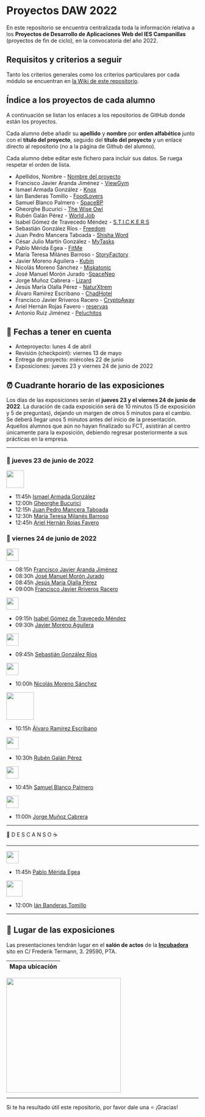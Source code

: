 # Proyectos DAW 2022

En este repositorio se encuentra centralizada toda la información relativa a los **Proyectos de Desarrollo de Aplicaciones Web del IES Campanillas** (proyectos de fin de ciclo), en la convocatoria del año 2022.

## Requisitos y criterios a seguir

Tanto los criterios generales como los criterios particulares por cada módulo se encuentran en [la Wiki de este repositorio](https://github.com/IESCampanillas/proyectos-daw-2022/wiki).

## Índice a los proyectos de cada alumno

A continuación se listan los enlaces a los repositorios de GitHub donde están los proyectos. 

Cada alumno debe añadir su **apellido** y **nombre** por **orden alfabético** junto con el **título del proyecto**, seguido del **título del proyecto** y un enlace directo al repositorio (no a la página de Github del alumno). 

Cada alumno debe editar este fichero para incluir sus datos. Se ruega respetar el orden de lista.

* Apellidos, Nombre - [Nombre del proyecto](https://github.com/nombre_del_repositorio)
* Francisco Javier Aranda Jiménez - [ViewGym](https://github.com/PacoAranda/ViewGym)
* Ismael Armada González - [Knox](https://github.com/Archerus35/KNOX.git)
* Ián Banderas Tomillo - [FoodLovers](https://github.com/ianbanderas/ProjectoDAW)
* Samuel Blanco Palmero - [SpaceBP](https://github.com/samubp10/SpaceBP)
* Gheorghe Bucurici - [The Wise Owl](https://github.com/GheorgheBci/TheWiseOwl)
* Rubén Galán Pérez - [World Job](https://github.com/rubengalan97/World_Job)
* Isabel Gómez de Travecedo Méndez - [S.T.I.C.K.E.R.S](https://github.com/isa-gdt/S.T.IC.K.E.R.S)
* Sebastián González Ríos - [Freedom](https://github.com/SrCbas/Freedom)
* Juan Pedro Mancera Taboada - [Shisha Word](https://github.com/juan2pedro/ShishaWordV2)
* César Julio Martín González - [MyTasks](https://github.com/cesarjulio19/MyTasks)
* Pablo Mérida Egea - [FitMe](https://github.com/Pablomerida2001/FitMe)
* María Teresa Milánes Barroso - [StoryFactory](https://github.com/MTeresaMB/TFC/tree/master/storyfactory)
* Javier Moreno Aguilera - [Kubin](https://github.com/javmoreno-developer/Kubin)
* Nicolás Moreno Sánchez - [Miskatonic](https://github.com/nicoms13/django)
* José Manuel Morón Jurado -[SpaceNeo](https://github.com/JMMJ0/Space-NEO)
* Jorge Muñoz Cabrera - [Lizard](https://github.com/jorgeMunozCampanillas/Lizard/blob/main/README.md)
* Jesús María Olalla Pérez - [NaturXtrem](https://github.com/Jeolpe/NaturXtrem)
* Álvaro Ramírez Escribano - [ChadHotel](https://github.com/DawAlvaro/ChadHotel)
* Francisco Javier Rriveros Racero - [CryptoAway](https://github.com/FJ-Riveros/CryptoAway)
* Ariel Hernán Rojas Favero - [reservas](https://github.com/ArielHernan/proyectoFinal)
* Antonio Ruiz Jiménez - [Peluchitos](https://github.com/rjantonio/Peluchitos)



## 📝 Fechas a tener en cuenta
* Anteproyecto: lunes 4 de abril
* Revisión (checkpoint): viernes 13 de mayo
* Entrega de proyecto: miércoles 22 de junio
* Exposiciones: jueves 23 y viernes 24 de junio de 2022


## ⏰ Cuadrante horario de las exposiciones

Los días de las exposiciones serán el **jueves 23 y el viernes 24 de junio de 2022**. La duración de cada exposición será de 10 minutos (5 de exposición y 5 de preguntas), dejando un margen de otros 5 minutos para el cambio. Se deberá llegar unos 5 minutos antes del inicio de la presentación. Aquellos alumnos que aún no hayan finalizado su FCT, asistirán al centro únicamente para la exposición, debiendo regresar posteriormente a sus prácticas en la empresa.

<hr>

### :calendar: jueves 23 de junio de 2022

<img height="46px" src="accenture>-woBG.png">

* 11:45h [Ismael Armada González]()
* 12:00h [Gheorghe Bucurici]()
* 12:15h [Juan Pedro Mancera Taboada]()
* 12:30h [Maria Teresa Milanés Barroso]()
* 12:45h [Ariel Hernán Rojas Favero]()

### :calendar: viernes 24 de junio de 2022

<img height="32px" src="Viewnext-woBG.png">

* 08:15h [Francisco Javier Aranda Jiménez]()
* 08:30h [José Manuel Morón Jurado]()
* 08:45h [Jesús María Olalla Pérez]()
* 09:00h [Francisco Javier Rriveros Racero]()

<img height="32px" src="freepik-woBG.png">

* 09:15h [Isabel Gómez de Travecedo Méndez]()
* 09:30h [Javier Moreno Aguilera]()

<img height="32px" src="NTTData-woBG.png">

* 09:45h [Sebastián González Ríos]()

<img height="32px" src="Verisk Analytics-woBG.png">

* 10:00h [Nicolás Moreno Sánchez]()

<img height="72px" src="adivin.jpg">

* 10:15h [Álvaro Ramírez Escribano]()

<img height="32px" src="summa-woBG.png">

* 10:30h [Rubén Galán Pérez]()

<img height="32px" src="oever.jpg">

* 10:45h [Samuel Blanco Palmero]()

<img height="32px" src="rewe.jpg">

* 11:00h [Jorge Muñoz Cabrera]()

<hr>

 🥪 D E S C A N S O ☕

<hr>

<img height="32px" src="plus.jpg">

* 11:45h [Pablo Mérida Egea]()

<img height="42px" src="tnt.jpg">

* 12:00h [Ián Banderas Tomillo]()

<hr>

## :school: Lugar de las exposiciones

Las presentaciones tendrán lugar en el **salón de actos** de la [**Incubadora**](https://goo.gl/maps/VGMpWnnpCZJQbP21A) sito en C/ Frederik Termann, 3. 29590, PTA.

Mapa ubicación             | 
:-------------------------:|
<a href="https://goo.gl/maps/VGMpWnnpCZJQbP21A" target="_blank"><img src="https://github.com/IESCampanillas/proyectos-dam-2021/blob/master/IESCFP_mapa_ubicacion.png" width="300" /></a> 


<hr>

Si te ha resultado útil este repositorio, por favor dale una :star: ¡Gracias!


